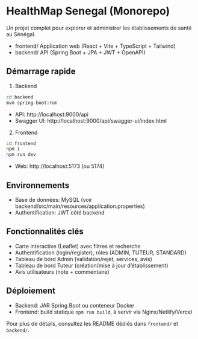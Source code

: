 # HealthMap Senegal (Monorepo)

Un projet complet pour explorer et administrer les établissements de santé au Sénégal.

- frontend/ Application web (React + Vite + TypeScript + Tailwind)
- backend/ API (Spring Boot + JPA + JWT + OpenAPI)

## Démarrage rapide

1) Backend

```bash
cd backend
mvn spring-boot:run
```
- API: http://localhost:9000/api
- Swagger UI: http://localhost:9000/api/swagger-ui/index.html

2) Frontend

```bash
cd frontend
npm i
npm run dev
```
- Web: http://localhost:5173 (ou 5174)

## Environnements
- Base de données: MySQL (voir backend/src/main/resources/application.properties)
- Authentification: JWT côté backend

## Fonctionnalités clés
- Carte interactive (Leaflet) avec filtres et recherche
- Authentification (login/register), rôles (ADMIN, TUTEUR, STANDARD)
- Tableau de bord Admin (validation/rejet, services, avis)
- Tableau de bord Tuteur (création/mise à jour d’établissement)
- Avis utilisateurs (note + commentaire)

## Déploiement
- Backend: JAR Spring Boot ou conteneur Docker
- Frontend: build statique `npm run build`, à servir via Nginx/Netlify/Vercel

Pour plus de détails, consultez les README dédiés dans `frontend/` et `backend/`.
